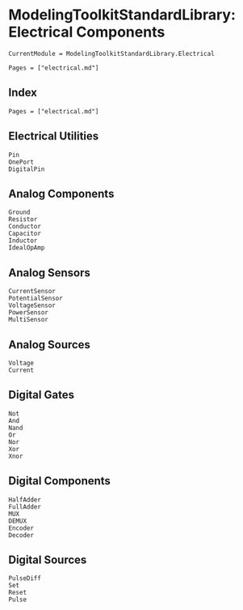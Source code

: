 # ModelingToolkitStandardLibrary: Electrical Components

```@meta
CurrentModule = ModelingToolkitStandardLibrary.Electrical
```

```@contents
Pages = ["electrical.md"]
```

## Index

```@index
Pages = ["electrical.md"]
```

## Electrical Utilities

```@docs
Pin
OnePort
DigitalPin
```

## Analog Components

```@docs
Ground
Resistor
Conductor
Capacitor
Inductor
IdealOpAmp
```

## Analog Sensors

```@docs
CurrentSensor
PotentialSensor
VoltageSensor
PowerSensor
MultiSensor
```

## Analog Sources

```@docs
Voltage
Current
```

## Digital Gates

```@docs
Not
And
Nand
Or
Nor
Xor
Xnor
```

## Digital Components

```@docs
HalfAdder
FullAdder
MUX
DEMUX
Encoder
Decoder
```

## Digital Sources

```@docs
PulseDiff
Set
Reset
Pulse
```
